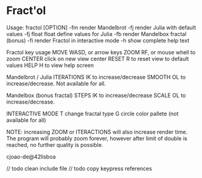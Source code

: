 # Fract'ol

Usage: fractol [OPTION]
  -fm                   render Mandelbrot
  -fj                   render Julia with default values
  -fj float float       define values for Julia
  -fb                   render Mandelbox fractal (bonus)
  -fi                   render Fractol in interactive mode
  -h                    show complete help text

Fractol key usage
  MOVE                  WASD, or arrow keys
  ZOOM                  RF, or mouse whell to zoom
  CENTER                click on new view center
  RESET                 R to reset view to default values
  HELP                  H to view help screen

Mandelbrot / Julia
  ITERATIONS            IK to increase/decrease
  SMOOTH                OL to increase/decrease. Not available for all.

Mandelbox (bonus fractal)
  STEPS                 IK to increase/decrease
  SCALE                 OL to increase/decrease.

INTERACTIVE MODE
                        T change fractal type
                        G circle color pallete (not available for all)

NOTE: increasing ZOOM or ITERACTIONS will also increase render time.
      The program will probably zoom forever, however after limit
      of double is reached, no further quality is possible.

cjoao-de@42lisboa


// todo clean include file
// todo copy keypress references
